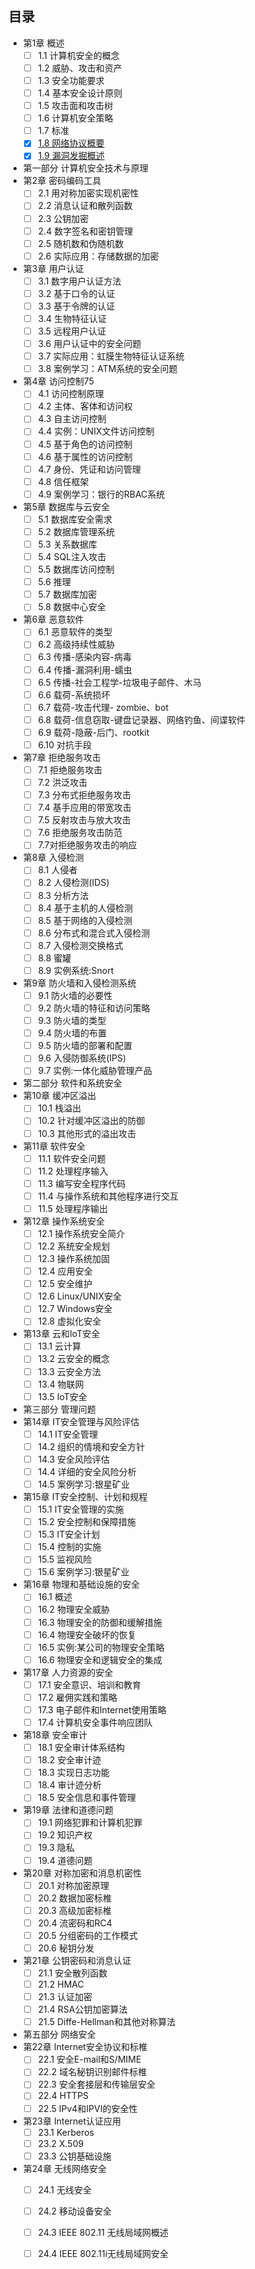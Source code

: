 ## 目录  
- 第1章 概述
  - [ ] 1.1 计算机安全的概念
  - [ ] 1.2 威胁、攻击和资产
  - [ ] 1.3 安全功能要求
  - [ ] 1.4 基本安全设计原则
  - [ ] 1.5 攻击面和攻击树
  - [ ] 1.6 计算机安全策略
  - [ ] 1.7 标准
  - [x] [1.8 网络协议概要](md/base/protocol.md)  
  - [x] [1.9 漏洞发掘概述](md/base/protocol.md)  

- 第一部分 计算机安全技术与原理
- 第2章 密码编码工具
  - [ ] 2.1 用对称加密实现机密性
  - [ ] 2.2 消息认证和散列函数
  - [ ] 2.3 公钥加密
  - [ ] 2.4 数字签名和密钥管理
  - [ ] 2.5 随机数和伪随机数
  - [ ] 2.6 实际应用：存储数据的加密
 
- 第3章 用户认证
  - [ ] 3.1 数字用户认证方法
  - [ ] 3.2 基于口令的认证
  - [ ] 3.3 基于令牌的认证
  - [ ] 3.4 生物特征认证
  - [ ] 3.5 远程用户认证
  - [ ] 3.6 用户认证中的安全问题
  - [ ] 3.7 实际应用：虹膜生物特征认证系统
  - [ ] 3.8 案例学习：ATM系统的安全问题
 
- 第4章 访问控制75
  - [ ] 4.1 访问控制原理
  - [ ] 4.2 主体、客体和访问权
  - [ ] 4.3 自主访问控制
  - [ ] 4.4 实例：UNIX文件访问控制
  - [ ] 4.5 基于角色的访问控制
  - [ ] 4.6 基于属性的访问控制
  - [ ] 4.7 身份、凭证和访问管理
  - [ ] 4.8 信任框架
  - [ ] 4.9 案例学习：银行的RBAC系统

- 第5章 数据库与云安全
  - [ ] 5.1 数据库安全需求
  - [ ] 5.2 数据库管理系统
  - [ ] 5.3 关系数据库
  - [ ] 5.4 SQL注入攻击
  - [ ] 5.5 数据库访问控制
  - [ ] 5.6 推理
  - [ ] 5.7 数据库加密
  - [ ] 5.8 数据中心安全
 
- 第6章 恶意软件
  - [ ] 6.1 恶意软件的类型
  - [ ] 6.2 高级持续性威胁
  - [ ] 6.3 传播-感染内容-病毒
  - [ ] 6.4 传播-漏洞利用-蠕虫
  - [ ] 6.5 传播-社会工程学-垃圾电子邮件、木马
  - [ ] 6.6 载荷-系统损坏
  - [ ] 6.7 载荷-攻击代理- zombie、bot
  - [ ] 6.8 载荷-信息窃取-键盘记录器、网络钓鱼、间谍软件
  - [ ] 6.9 载荷-隐蔽-后门、rootkit
  - [ ] 6.10 对抗手段
 
- 第7章 拒绝服务攻击
  - [ ] 7.1 拒绝服务攻击
  - [ ] 7.2 洪泛攻击
  - [ ] 7.3 分布式拒绝服务攻击
  - [ ] 7.4 基手应用的带宽攻击  
  - [ ] 7.5 反射攻击与放大攻击
  - [ ] 7.6 拒绝服务攻击防范
  - [ ] 7.7对拒绝服务攻击的响应
  
- 第8章 入侵检测
  - [ ] 8.1 人侵者
  - [ ] 8.2 人侵检测(IDS)
  - [ ] 8.3 分析方法  
  - [ ] 8.4 基于主机的人侵检测
  - [ ] 8.5 基于网络的入侵检测
  - [ ] 8.6 分布式和混合式入侵检测
  - [ ] 8.7 入侵检测交换格式
  - [ ] 8.8 蜜罐
  - [ ] 8.9 实例系统:Snort
 
- 第9章 防火墙和入侵检测系统
  - [ ] 9.1 防火墙的必要性  
  - [ ] 9.2 防火墙的特征和访问策略  
  - [ ] 9.3 防火墙的类型
  - [ ] 9.4 防火墙的布置
  - [ ] 9.5 防火墙的部署和配置
  - [ ] 9.6 入侵防御系统(IPS)
  - [ ] 9.7 实例:一体化威胁管理产品
 
- 第二部分 软件和系统安全
- 第10章 缓冲区溢出
  - [ ] 10.1 栈溢出
  - [ ] 10.2 针对缓冲区溢出的防御  
  - [ ] 10.3 其他形式的溢出攻击
 
- 第11章 软件安全 
  - [ ] 11.1 软件安全问题 
  - [ ] 11.2 处理程序输入 
  - [ ] 11.3 编写安全程序代码 
  - [ ] 11.4 与操作系统和其他程序进行交互
  - [ ] 11.5 处理程序输出 
 
- 第12章 操作系统安全  
  - [ ] 12.1 操作系统安全简介 
  - [ ] 12.2 系统安全规划 
  - [ ] 12.3 操作系统加固 
  - [ ] 12.4 应用安全
  - [ ] 12.5 安全维护
  - [ ] 12.6 Linux/UNIX安全
  - [ ] 12.7 Windows安全
  - [ ] 12.8 虚拟化安全

- 第13章 云和IoT安全
  - [ ] 13.1 云计算
  - [ ] 13.2 云安全的概念
  - [ ] 13.3 云安全方法
  - [ ] 13.4 物联网
  - [ ] 13.5 IoT安全

- 第三部分 管理问题
- 第14章 IT安全管理与风险评估
  - [ ] 14.1 IT安全管理
  - [ ] 14.2 组织的情境和安全方针
  - [ ] 14.3 安全风险评估
  - [ ] 14.4 详细的安全风险分析  
  - [ ] 14.5 案例学习:银星矿业

- 第15章 IT安全控制、计划和规程
  - [ ] 15.1 IT安全管理的实施
  - [ ] 15.2 安全控制和保障措施
  - [ ] 15.3 IT安全计划
  - [ ] 15.4 控制的实施
  - [ ] 15.5 监视风险
  - [ ] 15.6 案例学习:银星矿业

- 第16章 物理和基础设施的安全  
  - [ ] 16.1 概述
  - [ ] 16.2 物理安全威胁
  - [ ] 16.3 物理安全的防御和缓解措施 
  - [ ] 16.4 物理安全破坏的恢复
  - [ ] 16.5 实例:某公司的物理安全策略
  - [ ] 16.6 物理安全和逻辑安全的集成
 
- 第17章 人力资源的安全
  - [ ] 17.1 安全意识、培训和教育
  - [ ] 17.2 雇佣实践和策略
  - [ ] 17.3 电子邮件和Internet使用策略
  - [ ] 17.4 计算机安全事件响应团队

- 第18章 安全审计
  - [ ] 18.1 安全审计体系结构
  - [ ] 18.2 安全审计迹
  - [ ] 18.3 实现日志功能
  - [ ] 18.4 审计迹分析
  - [ ] 18.5 安全信息和事件管理
  
- 第19章 法律和道德问题
  - [ ] 19.1 网络犯罪和计算机犯罪
  - [ ] 19.2 知识产权
  - [ ] 19.3 隐私
  - [ ] 19.4 道德问题

- 第20章 对称加密和消息机密性
  - [ ] 20.1 对称加密原理
  - [ ] 20.2 数据加密标椎
  - [ ] 20.3 高级加密标椎
  - [ ] 20.4 流密码和RC4
  - [ ] 20.5 分组密码的工作模式
  - [ ] 20.6 秘钥分发

- 第21章 公钥密码和消息认证
  - [ ] 21.1 安全散列函数
  - [ ] 21.2 HMAC
  - [ ] 21.3 认证加密
  - [ ] 21.4 RSA公钥加密算法
  - [ ] 21.5 Diffe-Hellman和其他对称算法

- 第五部分 网络安全
- 第22章 Internet安全协议和标椎
  - [ ] 22.1 安全E-mail和S/MIME
  - [ ] 22.2 域名秘钥识别邮件标椎
  - [ ] 22.3 安全套接层和传输层安全
  - [ ] 22.4 HTTPS
  - [ ] 22.5 IPv4和IPVI的安全性

- 第23章 Internet认证应用
  - [ ] 23.1 Kerberos
  - [ ] 23.2 X.509
  - [ ] 23.3 公钥基础设施

- 第24章 无线网络安全
  - [ ] 24.1 无线安全
  - [ ] 24.2 移动设备安全
  - [ ] 24.3 IEEE 802.11 无线局域网概述
  - [ ] 24.4 IEEE 802.11i无线局域网安全



